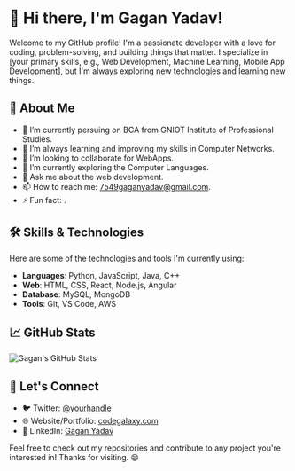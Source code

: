 # 👋 Hi there, I'm Gagan Yadav!

Welcome to my GitHub profile! I'm a passionate developer with a love for coding, problem-solving, and building things that matter. I specialize in [your primary skills, e.g., Web Development, Machine Learning, Mobile App Development], but I'm always exploring new technologies and learning new things.

## 🚀 About Me

- 🔭 I’m currently persuing on BCA from GNIOT Institute of Professional Studies.
- 🌱 I’m always learning and improving my skills in Computer Networks.
- 👯 I’m looking to collaborate for WebApps.
- 🤔 I’m currently exploring the Computer Languages.
- 💬 Ask me about the web development.
- 📫 How to reach me: 7549gaganyadav@gmail.com.
- ⚡ Fun fact: .

## 🛠️ Skills & Technologies

Here are some of the technologies and tools I'm currently using:

- **Languages**: Python, JavaScript, Java, C++
- **Web**: HTML, CSS, React, Node.js, Angular
- **Database**: MySQL, MongoDB
- **Tools**: Git, VS Code, AWS

## 📈 GitHub Stats

![Gagan's GitHub Stats](https://github-readme-stats.vercel.app/api?username=gaganyadav75&show_icons=true&count_private=true&hide=prs&hide_title=true&theme=radical)


## 📢 Let's Connect

- 🐦 Twitter: [@yourhandle](https://twitter.com/yourhandle)
- 🌐 Website/Portfolio: [codegalaxy.com](https://codegalaxyportfolio.vercel.app/)
- 💼 LinkedIn: [Gagan Yadav](https://www.linkedin.com/in/gagan-yadav-14a38a2ba)

Feel free to check out my repositories and contribute to any project you're interested in! Thanks for visiting. 😄
